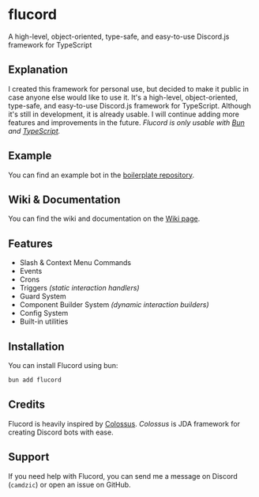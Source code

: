 # flucord

A high-level, object-oriented, type-safe, and easy-to-use Discord.js framework for TypeScript

## Explanation

I created this framework for personal use, but decided to make it public in case anyone else would like to use it. It's a high-level, object-oriented, type-safe, and easy-to-use Discord.js framework for TypeScript. Although it's still in development, it is already usable. I will continue adding more features and improvements in the future.
*Flucord is only usable with [Bun](https://bun.sh/) and [TypeScript](https://www.typescriptlang.org/).*

## Example

You can find an example bot in the [boilerplate repository](https://github.com/camdzic/flucord-boilerplate).

## Wiki & Documentation

You can find the wiki and documentation on the [Wiki page](https://github.com/camdzic/flucord/wiki).

## Features

* Slash & Context Menu Commands
* Events
* Crons
* Triggers *(static interaction handlers)*
* Guard System
* Component Builder System *(dynamic interaction builders)*
* Config System
* Built-in utilities

## Installation

You can install Flucord using bun:

```bash
bun add flucord
```

## Credits

Flucord is heavily inspired by [Colossus](https://github.com/RyanLandDev/Colossus).
*Colossus* is JDA framework for creating Discord bots with ease.

## Support

If you need help with Flucord, you can send me a message on Discord (`camdzic`) or open an issue on GitHub.
